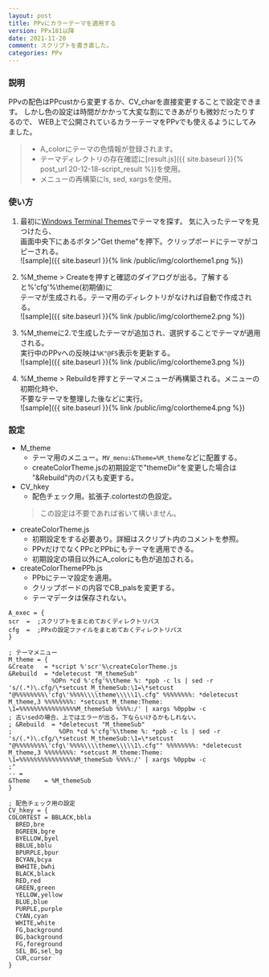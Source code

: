 ```yaml
---
layout: post
title: PPvにカラーテーマを適用する
version: PPx181以降
date: 2021-11-20
comment: スクリプトを書き直した。
categories: PPv
---
```

### 説明
PPvの配色はPPcustから変更するか、CV\_charを直接変更することで設定できます。
しかし色の設定は時間がかかって大変な割にできあがりも微妙だったりするので、
WEB上で公開されているカラーテーマをPPvでも使えるようにしてみました。
> - A\_colorにテーマの色情報が登録されます。
> - テーマディレクトリの存在確認に[result.js]({{ site.baseurl }}{% post_url 20-12-18-script_result %})を使用。
> - メニューの再構築にls, sed, xargsを使用。

### 使い方
1. 最初に[Windows Terminal Themes](https://windowsterminalthemes.dev/)でテーマを探す。
  気に入ったテーマを見つけたら、<BR>
  画面中央下にあるボタン"Get theme"を押下。クリップボードにテーマがコピーされる。<BR>
  ![sample]({{ site.baseurl }}{% link /public/img/colortheme1.png %})
1. %M\_theme > Createを押すと確認のダイアログが出る。了解すると%'cfg'%\theme(初期値)に<BR>
  テーマが生成される。テーマ用のディレクトリがなければ自動で作成される。<BR>
  ![sample]({{ site.baseurl }}{% link /public/img/colortheme2.png %})
3. %M\_themeに2.で生成したテーマが追加され、選択することでテーマが適用される。<BR>
  実行中のPPvへの反映は`%K"@F5`表示を更新する。<BR>
  ![sample]({{ site.baseurl }}{% link /public/img/colortheme3.png %})

4. %M\_theme > Rebuildを押すとテーマメニューが再構築される。メニューの初期化時や、<BR>
不要なテーマを整理した後などに実行。<BR>
  ![sample]({{ site.baseurl }}{% link /public/img/colortheme4.png %})

### 設定
- M\_theme
  - テーマ用のメニュー。`MV_menu:&Theme=%M_theme`などに配置する。
  - createColorTheme\.jsの初期設定で"themeDir"を変更した場合は
  "&Rebuild"内のパスも変更する。<BR>
- CV\_hkey
  - 配色チェック用。拡張子.colortestの色設定。<BR>
  > この設定は不要であれば省いて構いません。
- createColorTheme\.js
  - 初期設定をする必要あり。詳細はスクリプト内のコメントを参照。
  - PPvだけでなくPPcとPPbにもテーマを適用できる。
  - 初期設定の項目以外にA\_colorにも色が追加される。
- createColorThemePPb\.js
  - PPbにテーマ設定を適用。
  - クリップボードの内容でCB\_palsを変更する。
  - テーマデータは保存されない。

```clean
A_exec = {
scr  =  ;スクリプトをまとめておくディレクトリパス
cfg  =  ;PPxの設定ファイルをまとめておくディレクトリパス
}

; テーマメニュー
M_theme = {
&Create   = *script %'scr'%\createColorTheme.js
&Rebuild  = *deletecust "M_themeSub"
            %OPn *cd %'cfg'%\theme %: *ppb -c ls | sed -r 's/(.*)\.cfg/\*setcust M_themeSub:\1=\*setcust "@%%%%%%%%\'cfg\'%%%%\\\\theme\\\\\1\.cfg" %%%%%%%%: *deletecust M_theme,3 %%%%%%%%: *setcust M_theme:Theme: \1=%%%%%%%%%%%%%%%%M_themeSub %%%%:/' | xargs %0ppbw -c
; 古いsedの場合、上ではエラーが出る。下ならいけるかもしれない。
; &Rebuild  = *deletecust "M_themeSub"
;             %OPn *cd %'cfg'%\theme %: *ppb -c ls | sed -r 's/(.*)\.cfg/\*setcust M_themeSub:\1=\*setcust "@%%%%%%%%\'cfg\'%%%%\\\\theme\\\\\1\.cfg"" %%%%%%%%: *deletecust M_theme,3 %%%%%%%%: *setcust M_theme:Theme: \1=%%%%%%%%%%%%%%%%M_themeSub %%%%:/' | xargs %0ppbw -c
;"
-- =
&Theme    = %M_themeSub
}

; 配色チェック用の設定
CV_hkey = {
COLORTEST = BBLACK,bbla
  BRED,bre
  BGREEN,bgre
  BYELLOW,byel
  BBLUE,bblu
  BPURPLE,bpur
  BCYAN,bcya
  BWHITE,bwhi
  BLACK,black
  RED,red
  GREEN,green
  YELLOW,yellow
  BLUE,blue
  PURPLE,purple
  CYAN,cyan
  WHITE,white
  FG,background
  BG,background
  FG,foreground
  SEL_BG,sel_bg
  CUR,cursor
}
```
<BR>
<script src="https://gist.github.com/tar80/f121348f7b667f69c3f8baa1241e3dd5.js"></script>

